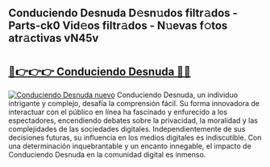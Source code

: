 ## Conduciendo Desnuda D𝚎sn𝚞dos filtr𝚊dos - Parts-ck0 Vid𝚎os filtr𝚊dos - N𝚞evas f𝚘tos atr𝚊ctivas vN45v

# <h2><a href="http://mb0nqr8.tromn.icu/?c=Conduciendo+Desnuda">🔗👉👉👉 Conduciendo Desnuda 🔗🔗</a></h2>

[![Conduciendo Desnuda nuevo](https://i.imgur.com/pEAQMta.gif)](http://mb0nqr8.tromn.icu/?c=Conduciendo+Desnuda)
Conduciendo Desnuda, un individuo intrigante y complejo, desafía la comprensión fácil. Su forma innovadora de interactuar con el público en línea ha fascinado y enfurecido a los espectadores, encendiendo debates sobre la privacidad, la moralidad y las complejidades de las sociedades digitales. Independientemente de sus decisiones futuras, su influencia en los medios digitales es indiscutible. Con una determinación inquebrantable y un encanto innegable, el impacto de Conduciendo Desnuda en la comunidad digital es inmenso.
